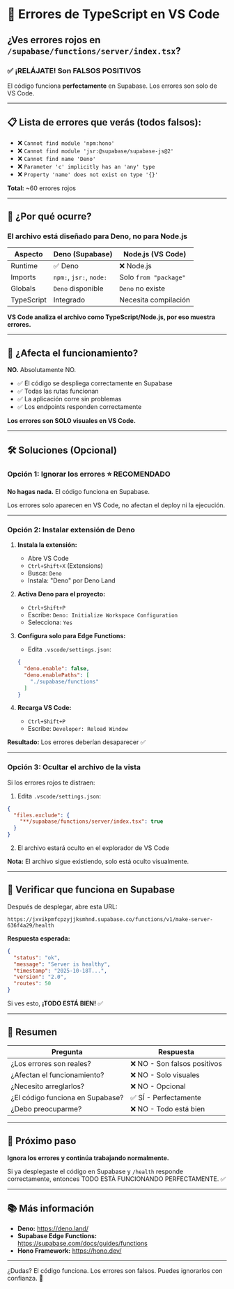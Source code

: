 # 🔴 Errores de TypeScript en VS Code

## ¿Ves errores rojos en `/supabase/functions/server/index.tsx`?

### ✅ ¡RELÁJATE! Son FALSOS POSITIVOS

El código funciona **perfectamente** en Supabase. Los errores son solo de VS Code.

---

## 📋 Lista de errores que verás (todos falsos):

- ❌ `Cannot find module 'npm:hono'`
- ❌ `Cannot find module 'jsr:@supabase/supabase-js@2'`
- ❌ `Cannot find name 'Deno'`
- ❌ `Parameter 'c' implicitly has an 'any' type`
- ❌ `Property 'name' does not exist on type '{}'`

**Total:** ~60 errores rojos

---

## 🤔 ¿Por qué ocurre?

### El archivo está diseñado para Deno, no para Node.js

| Aspecto | Deno (Supabase) | Node.js (VS Code) |
|---------|-----------------|-------------------|
| Runtime | ✅ Deno | ❌ Node.js |
| Imports | `npm:`, `jsr:`, `node:` | Solo `from "package"` |
| Globals | `Deno` disponible | `Deno` no existe |
| TypeScript | Integrado | Necesita compilación |

**VS Code analiza el archivo como TypeScript/Node.js, por eso muestra errores.**

---

## 🚀 ¿Afecta el funcionamiento?

**NO.** Absolutamente NO.

- ✅ El código se despliega correctamente en Supabase
- ✅ Todas las rutas funcionan
- ✅ La aplicación corre sin problemas
- ✅ Los endpoints responden correctamente

**Los errores son SOLO visuales en VS Code.**

---

## 🛠️ Soluciones (Opcional)

### Opción 1: Ignorar los errores ⭐ RECOMENDADO

**No hagas nada.** El código funciona en Supabase.

Los errores solo aparecen en VS Code, no afectan el deploy ni la ejecución.

---

### Opción 2: Instalar extensión de Deno

1. **Instala la extensión:**
   - Abre VS Code
   - `Ctrl+Shift+X` (Extensions)
   - Busca: `Deno`
   - Instala: "Deno" por Deno Land

2. **Activa Deno para el proyecto:**
   - `Ctrl+Shift+P`
   - Escribe: `Deno: Initialize Workspace Configuration`
   - Selecciona: `Yes`

3. **Configura solo para Edge Functions:**
   - Edita `.vscode/settings.json`:
   ```json
   {
     "deno.enable": false,
     "deno.enablePaths": [
       "./supabase/functions"
     ]
   }
   ```

4. **Recarga VS Code:**
   - `Ctrl+Shift+P`
   - Escribe: `Developer: Reload Window`

**Resultado:** Los errores deberían desaparecer ✅

---

### Opción 3: Ocultar el archivo de la vista

Si los errores rojos te distraen:

1. Edita `.vscode/settings.json`:
```json
{
  "files.exclude": {
    "**/supabase/functions/server/index.tsx": true
  }
}
```

2. El archivo estará oculto en el explorador de VS Code

**Nota:** El archivo sigue existiendo, solo está oculto visualmente.

---

## 🧪 Verificar que funciona en Supabase

Después de desplegar, abre esta URL:

```
https://jxvikpmfcpzyjjksmhnd.supabase.co/functions/v1/make-server-636f4a29/health
```

**Respuesta esperada:**
```json
{
  "status": "ok",
  "message": "Server is healthy",
  "timestamp": "2025-10-18T...",
  "version": "2.0",
  "routes": 50
}
```

Si ves esto, **¡TODO ESTÁ BIEN!** ✅

---

## 📝 Resumen

| Pregunta | Respuesta |
|----------|-----------|
| ¿Los errores son reales? | ❌ NO - Son falsos positivos |
| ¿Afectan el funcionamiento? | ❌ NO - Solo visuales |
| ¿Necesito arreglarlos? | ❌ NO - Opcional |
| ¿El código funciona en Supabase? | ✅ SÍ - Perfectamente |
| ¿Debo preocuparme? | ❌ NO - Todo está bien |

---

## 🎯 Próximo paso

**Ignora los errores y continúa trabajando normalmente.**

Si ya desplegaste el código en Supabase y `/health` responde correctamente, entonces TODO ESTÁ FUNCIONANDO PERFECTAMENTE. ✅

---

## 📚 Más información

- **Deno:** https://deno.land/
- **Supabase Edge Functions:** https://supabase.com/docs/guides/functions
- **Hono Framework:** https://hono.dev/

---

¿Dudas? El código funciona. Los errores son falsos. Puedes ignorarlos con confianza. 🚀
